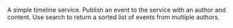 A simple timeline service. Publish an event to the service with an author and content. Use search to return a sorted list of events from multiple authors.